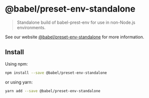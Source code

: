 # @babel/preset-env-standalone

> Standalone build of babel-prest-env for use in non-Node.js environments.

See our website [@babel/preset-env-standalone](https://new.babeljs.io/docs/en/next/babel-preset-env-standalone.html) for more information.

## Install

Using npm:

```sh
npm install --save @babel/preset-env-standalone
```

or using yarn:

```sh
yarn add --save @babel/preset-env-standalone
```
